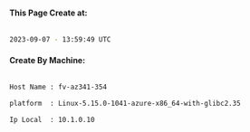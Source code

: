 
   
#### This Page Create at:

```bash

2023-09-07 - 13:59:49 UTC

```

#### Create By Machine:

```bash

Host Name : fv-az341-354

platform  : Linux-5.15.0-1041-azure-x86_64-with-glibc2.35

Ip Local  : 10.1.0.10

```

